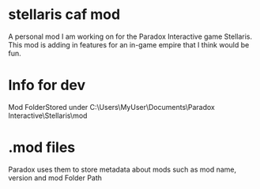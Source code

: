 # stellaris caf mod
 A personal mod I am working on for the Paradox Interactive game Stellaris.
 This mod is adding in features for an in-game empire that I think would be fun.

# Info for dev
 Mod FolderStored under 
 C:\Users\MyUser\Documents\Paradox Interactive\Stellaris\mod
  
# .mod files
Paradox uses them to store metadata about mods such as mod name, version and mod Folder Path